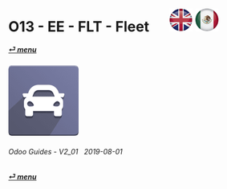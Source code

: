 # O13 - EE - FLT - Fleet &nbsp;&nbsp;&nbsp;&nbsp; [![en-uk](/doc/img/en-uk_flag_button_small.png)](/en-uk/o13/ee/flt/en-uk-o13-ee-flt-fleet-guides.md) [ ![es-mx](/doc/img/es-mx_flag_button_small.png)](/es-mx/o13/ee/flt/es-mx-o13-ee-flt-fleet-guides.md)
#### [_&#x23CE; menu_](/en-uk/o13/ee/en-uk-o13-ee-guides-menu.md)  
### ![flt](/doc/img/fleet.png)
	
###### Odoo Guides - V2_01 &nbsp; 2019-08-01  
**[_&#x23CE; menu_](/en-uk/o13/ee/en-uk-o13-ee-guides-menu.md)**  
